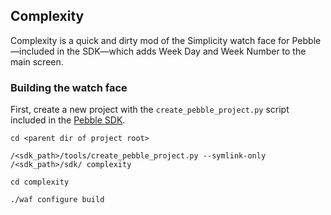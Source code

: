 ## Complexity

Complexity is a quick and dirty mod of the Simplicity watch face for Pebble&mdash;included in the SDK&mdash;which adds Week Day and Week Number to the main screen.

### Building the watch face

First, create a new project with the `create_pebble_project.py` script included in the [Pebble SDK](http://developer.getpebble.com).

    cd <parent dir of project root>

    /<sdk_path>/tools/create_pebble_project.py --symlink-only /<sdk_path>/sdk/ complexity

    cd complexity

    ./waf configure build
